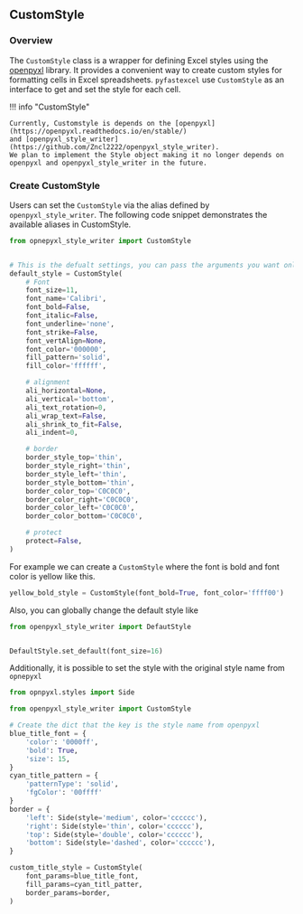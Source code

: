 ## CustomStyle

### Overview

The `CustomStyle` class is a wrapper for defining Excel styles using the [openpyxl](https://openpyxl.readthedocs.io/en/stable/) library. It provides a convenient way to create custom styles for formatting cells in Excel spreadsheets. `pyfastexcel` use `CustomStyle` as an interface to get and set the style for each cell.

!!! info "CustomStyle"

    Currently, Customstyle is depends on the [openpyxl](https://openpyxl.readthedocs.io/en/stable/)
    and [openpyxl_style_writer](https://github.com/Zncl2222/openpyxl_style_writer).
    We plan to implement the Style object making it no longer depends on
    openpyxl and openpyxl_style_writer in the future.


### Create CustomStyle

Users can set the `CustomStyle` via the alias defined by `openpyxl_style_writer`. The following code snippet demonstrates the available aliases in CustomStyle.

```python title="CustomStyle with all arguments"
from opnepyxl_style_writer import CustomStyle


# This is the defualt settings, you can pass the arguments you want only.
default_style = CustomStyle(
    # Font
    font_size=11,
    font_name='Calibri',
    font_bold=False,
    font_italic=False,
    font_underline='none',
    font_strike=False,
    font_vertAlign=None,
    font_color='000000',
    fill_pattern='solid',
    fill_color='ffffff',

    # alignment
    ali_horizontal=None,
    ali_vertical='bottom',
    ali_text_rotation=0,
    ali_wrap_text=False,
    ali_shrink_to_fit=False,
    ali_indent=0,

    # border
    border_style_top='thin',
    border_style_right='thin',
    border_style_left='thin',
    border_style_bottom='thin',
    border_color_top='C0C0C0',
    border_color_right='C0C0C0',
    border_color_left='C0C0C0',
    border_color_bottom='C0C0C0',

    # protect
    protect=False,
)
```

For example we can create a `CustomStyle` where the font is bold and font color is yellow like this.

```python title="CustomStyle"
yellow_bold_style = CustomStyle(font_bold=True, font_color='ffff00')
```

Also, you can globally change the default style like

```python title="Change Default Style Globally"
from openpyxl_style_writer import DefautStyle


DefaultStyle.set_default(font_size=16)
```

Additionally, it is possible to set the style with the original style name from `opnepyxl`

```python
from opnpyxl.styles import Side

from openpyxl_style_writer import CustomStyle

# Create the dict that the key is the style name from openpyxl
blue_title_font = {
    'color': '0000ff',
    'bold': True,
    'size': 15,
}
cyan_title_pattern = {
    'patternType': 'solid',
    'fgColor': '00ffff'
}
border = {
    'left': Side(style='medium', color='cccccc'),
    'right': Side(style='thin', color='cccccc'),
    'top': Side(style='double', color='cccccc'),
    'bottom': Side(style='dashed', color='cccccc'),
}

custom_title_style = CustomStyle(
    font_params=blue_title_font,
    fill_params=cyan_titl_patter,
    border_params=border,
)
```
